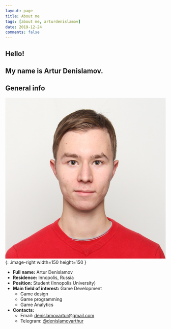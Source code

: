 ```yaml
---
layout: page
title: About me
tags: [about me, arturdenislamov]
date: 2019-12-24
comments: false
---
```


## Hello! 
## My name is Artur Denislamov. 
## General info

![Photo](/assets/img/photo.png)
{: .image-right width=150 height=150 }


* **Full name:** Artur Denislamov
* **Residence:** Innopolis, Russia
* **Position:** Student (Innopolis University)
* **Main field of interest:** Game Development
    * Game design
    * Game programming
    * Game Analytics
* **Contacts:**
    * Email: denislamovartur@gmail.com
    * Telegram: [@denislamovarthur](https://t.me/denislamovarthur)

